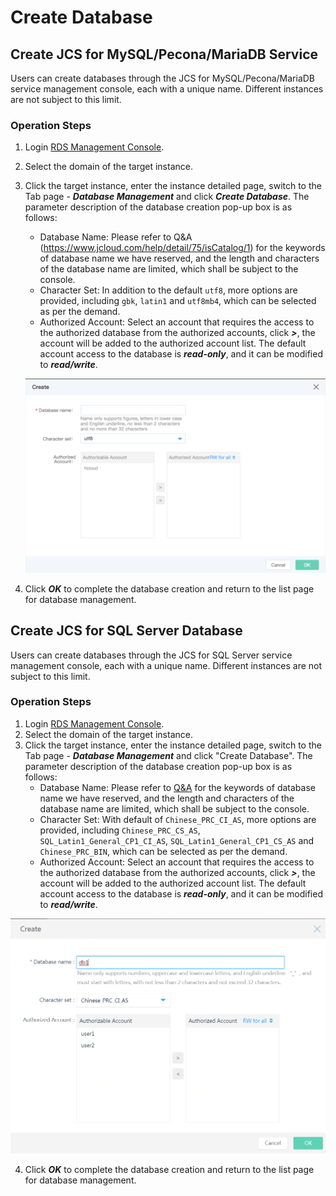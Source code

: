 # Create Database
## Create  JCS for  MySQL/Pecona/MariaDB Service
Users can create databases through the JCS for MySQL/Pecona/MariaDB service  management console, each with a unique name. Different instances are not subject to this limit.

### Operation Steps
1. Login [RDS Management Console](https://rds-console.jdcloud.com/database).
2. Select the domain of the target instance.
3. Click the target instance, enter the instance detailed page, switch to the Tab page - ***Database Management*** and click ***Create Database***. The parameter description of the database creation pop-up box is as follows:
    * Database Name: Please refer to Q&A (https://www.jcloud.com/help/detail/75/isCatalog/1) for the keywords of database name we have reserved, and the length and characters of the database name are limited, which shall be subject to the console.
    * Character Set: In addition to the default `utf8`, more options are provided, including `gbk`, `latin1` and `utf8mb4`, which can be selected as per the demand.
    * Authorized Account: Select an account that requires the access to the authorized database from the authorized accounts, click ***>***, the account will be added to the authorized account list. The default account access to the database is ***read-only***, and it can be modified to ***read/write***.
    
    ![image](../../../../../image/RDS/1109_12.jpg)

4. Click ***OK*** to complete the database creation and return to the list page for database management.


## Create JCS for SQL Server Database
Users can create databases through the JCS for SQL Server service management console, each with a unique name. Different instances are not subject to this limit.

### Operation Steps
1. Login [RDS Management Console](https://rds-console.jdcloud.com/database).
2. Select the domain of the target instance.
3. Click the target instance, enter the instance detailed page, switch to the Tab page - ***Database Management*** and click "Create Database". The parameter description of the database creation pop-up box is as follows:
    * Database Name: Please refer to [Q&A](https://www.jcloud.com/help/detail/75/isCatalog/1) for the keywords of database name we have reserved, and the length and characters of the database name are limited, which shall be subject to the console.
    * Character Set: With default of `Chinese_PRC_CI_AS`, more options are provided, including `Chinese_PRC_CS_AS`, `SQL_Latin1_General_CP1_CI_AS`, `SQL_Latin1_General_CP1_CS_AS` and `Chinese_PRC_BIN`, which can be selected as per the demand.
    * Authorized Account: Select an account that requires the access to the authorized database from the authorized accounts, click ***>***, the account will be added to the authorized account list. The default account access to the database is ***read-only***, and it can be modified to ***read/write***.
    
![Create Database](../../../image/RDS/Create-Database-SQLServer.png)

4. Click ***OK*** to complete the database creation and return to the list page for database management.


